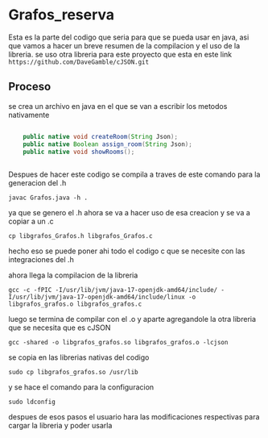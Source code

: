 # Grafos_reserva

Esta es la parte del codigo que seria para que se pueda usar en java, asi que vamos a hacer un breve resumen de la compilacion y el uso de la libreria.
se uso otra libreria para este proyecto que esta en este link ```https://github.com/DaveGamble/cJSON.git```
## Proceso
se crea un archivo en java en el que se van a escribir los metodos nativamente

```java

    public native void createRoom(String Json);
    public native Boolean assign_room(String Json);
    public native void showRooms();
    
```

Despues de hacer este codigo se compila a traves de este comando para la generacion del .h

```
javac Grafos.java -h .
```

ya que se genero el .h ahora se va a hacer uso de esa creacion y se va a copiar a un .c

```
cp libgrafos_Grafos.h libgrafos_Grafos.c 
```
hecho eso se puede poner ahi todo el codigo c que se necesite con las integraciones del .h

ahora llega la compilacion de la libreria
```
gcc -c -fPIC -I/usr/lib/jvm/java-17-openjdk-amd64/include/ -I/usr/lib/jvm/java-17-openjdk-amd64/include/linux -o libgrafos_grafos.o libgrafos_grafos.c
```

luego se termina de compilar con el .o y aparte agregandole la otra libreria que se necesita que es cJSON
```
gcc -shared -o libgrafos_grafos.so libgrafos_grafos.o -lcjson
```

se copia en las librerias nativas del codigo 
```
sudo cp libgrafos_grafos.so /usr/lib
```
y se hace el comando para la configuracion
```
sudo ldconfig
```
despues de esos pasos el usuario hara las modificaciones respectivas para cargar la libreria y poder usarla
